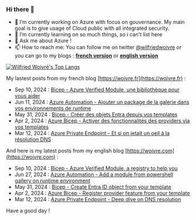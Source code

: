 ### Hi there 👋

- 🔭 I’m currently working on Azure with focus on gouvernance. My main goal is to give usage of Cloud public with all integrated security.
- 🌱 I’m currently learning on so much things, so i can't list here
- 💬 Ask me about Azure !
- 📫 How to reach me: You can follow me on twitter [@wilfriedwoivre](https://twitter.com/wilfriedwoivre) or you can go to my blogs : **[french version](https://woivre.fr)** or **[english version](https://woivre.com)**

<!-- [![Wilfried Woivré's GitHub stats](https://github-readme-stats.vercel.app/api?username=wilfriedwoivre&count_private=true&theme=tokyonight&show_icons=true)](#) -->

[![Wilfried Woivré's Top Langs](https://github-readme-stats.vercel.app/api/top-langs/?username=wilfriedwoivre&&layout=compact&theme=tokyonight)](#)

My lastest posts from my french blog [https://woivre.fr](https://woivre.fr) :

<!-- FRENCH-BLOG-POST-LIST:START -->
 - Sep 10, 2024 : [Bicep - Azure Verified Module, une bibliothèque pour vous aider](https://woivre.fr/blog/2024/09/bicep-azure-verified-module-une-bibliotheque-pour-vous-aider)
 - Jun 11, 2024 : [Azure Automation - Ajouter un package de la galerie dans vos environnements de runtime](https://woivre.fr/blog/2024/06/azure-automation-ajouter-un-package-de-la-galerie-dans-vos-environnements-de-runtime)
 - May 31, 2024 : [Bicep - Créer des objets Entra depuis vos templates](https://woivre.fr/blog/2024/05/bicep-creer-des-objets-entra-depuis-vos-templates)
 - Apr 2, 2024 : [Azure Bicep - Activer des fonctionnalités des providers via vos templates](https://woivre.fr/blog/2024/04/azure-bicep-activer-des-fonctionnalites-des-providers-via-vos-templates)
 - Mar 12, 2024 : [Azure Private Endpoint - Et si on jetait un oeil à la résolution DNS](https://woivre.fr/blog/2024/03/azure-private-endpoint-et-si-on-jetait-un-oeil-a-la-resolution-dns)<!-- FRENCH-BLOG-POST-LIST:END -->

And here is my latest posts from my english blog [https://woivre.com](https://woivre.com) :

<!-- ENGLISH-BLOG-POST-LIST:START -->
 - Sep 10, 2024 : [Bicep - Azure Verified Module, a registry to help you](https://woivre.com/blog/2024/09/bicep-azure-verified-module-a-registry-to-help-you)
 - Jun 27, 2024 : [Azure Automation - Add a module from powershell gallery on runtime environment](https://woivre.com/blog/2024/06/azure-automation-add-a-module-from-powershell-gallery-on-runtime-environment)
 - May 31, 2024 : [Bicep - Create Entra ID object from your template](https://woivre.com/blog/2024/05/bicep-create-entraid-objects-from-your-template)
 - Apr 2, 2024 : [Azure Bicep - Register provider feature from your template](https://woivre.com/blog/2024/04/azure-bicep-register-provider-feature-from-your-template)
 - Mar 12, 2024 : [Azure Private Endpoint - Deep dive on DNS resolution](https://woivre.com/blog/2024/03/azure-private-endpoint-deep-dive-on-dns-resolution)<!-- ENGLISH-BLOG-POST-LIST:END -->

Have a good day !
